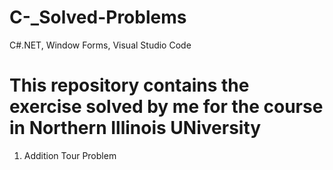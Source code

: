 # C-_Solved-Problems
C#.NET, Window Forms, Visual Studio Code 
# This repository contains the exercise solved by me for the  course in Northern Illinois UNiversity
1. Addition Tour Problem
